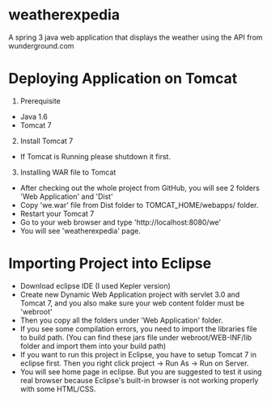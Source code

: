 weatherexpedia
==============

A spring 3 java web application that displays the weather using the API from wunderground.com

Deploying Application on Tomcat
===============================
1. Prerequisite
- Java 1.6
- Tomcat 7

2. Install Tomcat 7
- If Tomcat is Running please shutdown it first.

3. Installing WAR file to Tomcat
- After checking out the whole project from GitHub, you will see 2 folders 'Web Application' and 'Dist'
- Copy 'we.war' file from Dist folder to TOMCAT_HOME/webapps/ folder.
- Restart your Tomcat 7
- Go to your web browser and type 'http://localhost:8080/we'
- You will see 'weatherexpedia' page.


Importing Project into Eclipse
==============================
- Download eclipse IDE (I used Kepler version)
- Create new Dynamic Web Application project with servlet 3.0 and Tomcat 7, and you also make sure your web content folder must be 'webroot'
- Then you copy all the folders under 'Web Application' folder.
- If you see some compilation errors, you need to import the libraries file to build path. (You can find these jars file under webroot/WEB-INF/lib folder and import them into your build path)
- If you want to run this project in Eclipse, you have to setup Tomcat 7 in eclipse first. Then you right click project -> Run As -> Run on Server.
- You will see home page in eclipse. But you are suggested to test it using real browser because Eclipse's built-in browser is not working properly with some HTML/CSS.
